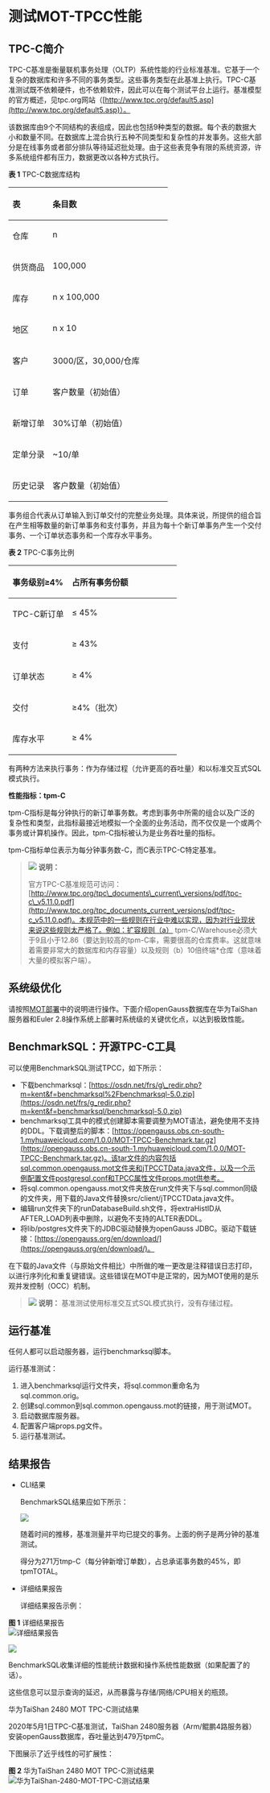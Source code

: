 # 测试MOT-TPCC性能

## TPC-C简介<a name="section46845508"></a>

TPC-C基准是衡量联机事务处理（OLTP）系统性能的行业标准基准。它基于一个复杂的数据库和许多不同的事务类型。这些事务类型在此基准上执行。TPC-C基准测试既不依赖硬件，也不依赖软件，因此可以在每个测试平台上运行。基准模型的官方概述，见tpc.org网站（[http://www.tpc.org/default5.asp](http://www.tpc.org/default5.asp)）。

该数据库由9个不同结构的表组成，因此也包括9种类型的数据。每个表的数据大小和数量不同。在数据库上混合执行五种不同类型和复杂性的并发事务。这些大部分是在线事务或者部分排队等待延迟批处理。由于这些表竞争有限的系统资源，许多系统组件都有压力，数据更改以各种方式执行。

**表 1**  TPC-C数据库结构

<a name="table58783505"></a>
<table><thead align="left"><tr id="row35451093"><th class="cellrowborder" valign="top" width="25.25%" id="mcps1.2.3.1.1"><p id="p52966322"><a name="p52966322"></a><a name="p52966322"></a>表</p>
</th>
<th class="cellrowborder" valign="top" width="74.75%" id="mcps1.2.3.1.2"><p id="p62413679"><a name="p62413679"></a><a name="p62413679"></a>条目数</p>
</th>
</tr>
</thead>
<tbody><tr id="row22343220"><td class="cellrowborder" valign="top" width="25.25%" headers="mcps1.2.3.1.1 "><p id="p64970410"><a name="p64970410"></a><a name="p64970410"></a>仓库</p>
</td>
<td class="cellrowborder" valign="top" width="74.75%" headers="mcps1.2.3.1.2 "><p id="p28111864"><a name="p28111864"></a><a name="p28111864"></a>n</p>
</td>
</tr>
<tr id="row51680192"><td class="cellrowborder" valign="top" width="25.25%" headers="mcps1.2.3.1.1 "><p id="p25346055"><a name="p25346055"></a><a name="p25346055"></a>供货商品</p>
</td>
<td class="cellrowborder" valign="top" width="74.75%" headers="mcps1.2.3.1.2 "><p id="p39764537"><a name="p39764537"></a><a name="p39764537"></a>100,000</p>
</td>
</tr>
<tr id="row22336519"><td class="cellrowborder" valign="top" width="25.25%" headers="mcps1.2.3.1.1 "><p id="p64427591"><a name="p64427591"></a><a name="p64427591"></a>库存</p>
</td>
<td class="cellrowborder" valign="top" width="74.75%" headers="mcps1.2.3.1.2 "><p id="p51252392"><a name="p51252392"></a><a name="p51252392"></a>n x 100,000</p>
</td>
</tr>
<tr id="row58618348"><td class="cellrowborder" valign="top" width="25.25%" headers="mcps1.2.3.1.1 "><p id="p50465761"><a name="p50465761"></a><a name="p50465761"></a>地区</p>
</td>
<td class="cellrowborder" valign="top" width="74.75%" headers="mcps1.2.3.1.2 "><p id="p61194826"><a name="p61194826"></a><a name="p61194826"></a>n x 10</p>
</td>
</tr>
<tr id="row13882526"><td class="cellrowborder" valign="top" width="25.25%" headers="mcps1.2.3.1.1 "><p id="p50742801"><a name="p50742801"></a><a name="p50742801"></a>客户</p>
</td>
<td class="cellrowborder" valign="top" width="74.75%" headers="mcps1.2.3.1.2 "><p id="p16526188"><a name="p16526188"></a><a name="p16526188"></a>3000/区，30,000/仓库</p>
</td>
</tr>
<tr id="row14517968"><td class="cellrowborder" valign="top" width="25.25%" headers="mcps1.2.3.1.1 "><p id="p35104796"><a name="p35104796"></a><a name="p35104796"></a>订单</p>
</td>
<td class="cellrowborder" valign="top" width="74.75%" headers="mcps1.2.3.1.2 "><p id="p24916195"><a name="p24916195"></a><a name="p24916195"></a>客户数量（初始值）</p>
</td>
</tr>
<tr id="row22919169"><td class="cellrowborder" valign="top" width="25.25%" headers="mcps1.2.3.1.1 "><p id="p44513423"><a name="p44513423"></a><a name="p44513423"></a>新增订单</p>
</td>
<td class="cellrowborder" valign="top" width="74.75%" headers="mcps1.2.3.1.2 "><p id="p48817485"><a name="p48817485"></a><a name="p48817485"></a>30%订单（初始值）</p>
</td>
</tr>
<tr id="row36704181"><td class="cellrowborder" valign="top" width="25.25%" headers="mcps1.2.3.1.1 "><p id="p20248703"><a name="p20248703"></a><a name="p20248703"></a>定单分录</p>
</td>
<td class="cellrowborder" valign="top" width="74.75%" headers="mcps1.2.3.1.2 "><p id="p29532237"><a name="p29532237"></a><a name="p29532237"></a>~10/单</p>
</td>
</tr>
<tr id="row64463545"><td class="cellrowborder" valign="top" width="25.25%" headers="mcps1.2.3.1.1 "><p id="p54164681"><a name="p54164681"></a><a name="p54164681"></a>历史记录</p>
</td>
<td class="cellrowborder" valign="top" width="74.75%" headers="mcps1.2.3.1.2 "><p id="p25263058"><a name="p25263058"></a><a name="p25263058"></a>客户数量（初始值）</p>
</td>
</tr>
</tbody>
</table>

事务组合代表从订单输入到订单交付的完整业务处理。具体来说，所提供的组合旨在产生相等数量的新订单事务和支付事务，并且为每十个新订单事务产生一个交付事务、一个订单状态事务和一个库存水平事务。

**表 2**  TPC-C事务比例

<a name="table28940627"></a>
<table><thead align="left"><tr id="row54980168"><th class="cellrowborder" valign="top" width="35.35%" id="mcps1.2.3.1.1"><p id="p24208643"><a name="p24208643"></a><a name="p24208643"></a>事务级别≥4%</p>
</th>
<th class="cellrowborder" valign="top" width="64.64999999999999%" id="mcps1.2.3.1.2"><p id="p14743079"><a name="p14743079"></a><a name="p14743079"></a>占所有事务份额</p>
</th>
</tr>
</thead>
<tbody><tr id="row53338714"><td class="cellrowborder" valign="top" width="35.35%" headers="mcps1.2.3.1.1 "><p id="p25468615"><a name="p25468615"></a><a name="p25468615"></a>TPC-C新订单</p>
</td>
<td class="cellrowborder" valign="top" width="64.64999999999999%" headers="mcps1.2.3.1.2 "><p id="p49691924"><a name="p49691924"></a><a name="p49691924"></a>≤ 45%</p>
</td>
</tr>
<tr id="row44574134"><td class="cellrowborder" valign="top" width="35.35%" headers="mcps1.2.3.1.1 "><p id="p53735095"><a name="p53735095"></a><a name="p53735095"></a>支付</p>
</td>
<td class="cellrowborder" valign="top" width="64.64999999999999%" headers="mcps1.2.3.1.2 "><p id="p57575404"><a name="p57575404"></a><a name="p57575404"></a>≥ 43%</p>
</td>
</tr>
<tr id="row48416589"><td class="cellrowborder" valign="top" width="35.35%" headers="mcps1.2.3.1.1 "><p id="p29429676"><a name="p29429676"></a><a name="p29429676"></a>订单状态</p>
</td>
<td class="cellrowborder" valign="top" width="64.64999999999999%" headers="mcps1.2.3.1.2 "><p id="p34993588"><a name="p34993588"></a><a name="p34993588"></a>≥ 4%</p>
</td>
</tr>
<tr id="row46506838"><td class="cellrowborder" valign="top" width="35.35%" headers="mcps1.2.3.1.1 "><p id="p8957549"><a name="p8957549"></a><a name="p8957549"></a>交付</p>
</td>
<td class="cellrowborder" valign="top" width="64.64999999999999%" headers="mcps1.2.3.1.2 "><p id="p54472897"><a name="p54472897"></a><a name="p54472897"></a>≥4%（批次）</p>
</td>
</tr>
<tr id="row20494029"><td class="cellrowborder" valign="top" width="35.35%" headers="mcps1.2.3.1.1 "><p id="p49403654"><a name="p49403654"></a><a name="p49403654"></a>库存水平</p>
</td>
<td class="cellrowborder" valign="top" width="64.64999999999999%" headers="mcps1.2.3.1.2 "><p id="p42273072"><a name="p42273072"></a><a name="p42273072"></a>≥ 4%</p>
</td>
</tr>
</tbody>
</table>

有两种方法来执行事务：作为存储过程（允许更高的吞吐量）和以标准交互式SQL模式执行。

**性能指标：tpm-C**

tpm-C指标是每分钟执行的新订单事务数。考虑到事务中所需的组合以及广泛的复杂性和类型，此指标最接近地模拟一个全面的业务活动，而不仅仅是一个或两个事务或计算机操作。因此，tpm-C指标被认为是业务吞吐量的指标。

tpm-C指标单位表示为每分钟事务数-C，而C表示TPC-C特定基准。

>![](public_sys-resources/icon-note.png) **说明：** 
>
>官方TPC-C基准规范可访问：[http://www.tpc.org/tpc\_documents\_current\_versions/pdf/tpc-c\_v5.11.0.pdf](http://www.tpc.org/tpc_documents_current_versions/pdf/tpc-c_v5.11.0.pdf)。本规范中的一些规则在行业中难以实现，因为对行业现状来说这些规则太严格了。例如：扩容规则（a） tpm-C/Warehouse必须大于9且小于12.86（要达到较高的tpm-C率，需要很高的仓库费率。这就意味着需要非常大的数据库和内存容量）以及规则（b）10倍终端\*仓库（意味着大量的模拟客户端）。

## 系统级优化<a name="section18956395"></a>

请按照[MOT部署](../DatabaseAdministrationGuide/MOT部署.md)中的说明进行操作。下面介绍openGauss数据库在华为TaiShan服务器和Euler 2.8操作系统上部署时系统级的关键优化点，以达到极致性能。

## BenchmarkSQL：开源TPC-C工具<a name="section36389828"></a>

可以使用BenchmarkSQL测试TPCC，如下所示：

-   下载benchmarksql：[https://osdn.net/frs/g\_redir.php?m=kent&f=benchmarksql%2Fbenchmarksql-5.0.zip](https://osdn.net/frs/g_redir.php?m=kent&f=benchmarksql/benchmarksql-5.0.zip)
-   benchmarksql工具中的模式创建脚本需要调整为MOT语法，避免使用不支持的DDL。下载调整后的脚本：[https://opengauss.obs.cn-south-1.myhuaweicloud.com/1.0.0/MOT-TPCC-Benchmark.tar.gz](https://opengauss.obs.cn-south-1.myhuaweicloud.com/1.0.0/MOT-TPCC-Benchmark.tar.gz)。该tar文件的内容包括sql.common.opengauss.mot文件夹和jTPCCTData.java文件，以及一个示例配置文件postgresql.conf和TPCC属性文件props.mot供参考。
-   将sql.common.opengauss.mot文件夹放在run文件夹下与sql.common同级的文件夹，用下载的Java文件替换src/client/jTPCCTData.java文件。
-   编辑run文件夹下的runDatabaseBuild.sh文件，将extraHistID从AFTER\_LOAD列表中删除，以避免不支持的ALTER表DDL。
-   将lib/postgres文件夹下的JDBC驱动替换为openGauss JDBC。驱动下载链接：[https://opengauss.org/en/download/](https://opengauss.org/en/download/)。

在下载的Java文件（与原始文件相比）中所做的唯一更改是注释错误日志打印，以进行序列化和重复键错误。这些错误在MOT中是正常的，因为MOT使用的是乐观并发控制（OCC）机制。

>![](public_sys-resources/icon-note.png) **说明：** 
>基准测试使用标准交互式SQL模式执行，没有存储过程。

## 运行基准<a name="section59073002"></a>

任何人都可以启动服务器，运行benchmarksql脚本。

运行基准测试：

1.  进入benchmarksql运行文件夹，将sql.common重命名为sql.common.orig。
2.  创建sql.common到sql.common.opengauss.mot的链接，用于测试MOT。
3.  启动数据库服务器。
4.  配置客户端props.pg文件。
5.  运行基准测试。

## 结果报告<a name="section61894973"></a>

-   CLI结果

    BenchmarkSQL结果应如下所示：

    ![](figures/zh-cn_image_0280525213.jpg)

    随着时间的推移，基准测量并平均已提交的事务。上面的例子是两分钟的基准测试。

    得分为271万tmp-C（每分钟新增订单数），占总承诺事务数的45%，即tpmTOTAL。

-   详细结果报告

    详细结果报告示例：


**图 1**  详细结果报告<a name="fig49333891"></a>  
![](figures/Detailed-Results-Report.png "详细结果报告")

![](figures/zh-cn_image_0280525217.png)

BenchmarkSQL收集详细的性能统计数据和操作系统性能数据（如果配置了的话）。

这些信息可以显示查询的延迟，从而暴露与存储/网络/CPU相关的瓶颈。

华为TaiShan 2480 MOT TPC-C测试结果

2020年5月1日TPC-C基准测试，TaiShan 2480服务器（Arm/鲲鹏4路服务器）安装openGauss数据库，吞吐量达到479万tpmC。

下图展示了近乎线性的可扩展性：

**图 2**  华为TaiShan 2480 MOT TPC-C测试结果<a name="fig6118042"></a>  
![](figures/Huawei-TaiShan-2480-MOT-TPC-C-Test-Results.png "华为TaiShan-2480-MOT-TPC-C测试结果")

